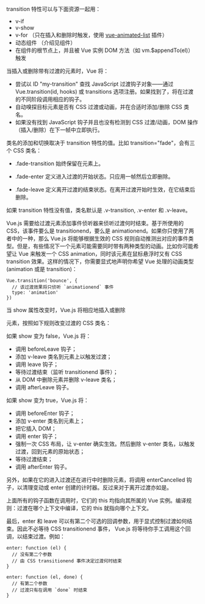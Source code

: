 transition 特性可以与下面资源一起用：

* v-if
* v-show
* v-for （只在插入和删除时触发，使用 [vue-animated-list](https://github.com/vuejs/vue-animated-list) 插件）
* 动态组件 （介绍见组件）
* 在组件的根节点上，并且被 Vue 实例 DOM 方法（如 vm.$appendTo(el)）触发

当插入或删除带有过渡的元素时，Vue 将：

* 尝试以 ID "my-transition" 查找 JavaScript 过渡钩子对象——通过 Vue.transition(id, hooks) 或 transitions 选项注册。如果找到了，将在过渡的不同阶段调用相应的钩子。
* 自动嗅探目标元素是否有 CSS 过渡或动画，并在合适时添加/删除 CSS 类名。
* 如果没有找到 JavaScript 钩子并且也没有检测到 CSS 过渡/动画，DOM 操作（插入/删除）在下一帧中立即执行。

类名的添加和切换取决于 transition 特性的值。比如 transition="fade"，会有三个 CSS 类名：

* .fade-transition 始终保留在元素上。

* .fade-enter 定义进入过渡的开始状态。只应用一帧然后立即删除。

* .fade-leave 定义离开过渡的结束状态。在离开过渡开始时生效，在它结束后删除。

如果 transition 特性没有值，类名默认是 .v-transition, .v-enter 和 .v-leave。

Vue.js 需要给过渡元素添加事件侦听器来侦听过渡何时结束。基于所使用的 CSS，该事件要么是 transitionend，要么是 animationend。如果你只使用了两者中的一种，那么 Vue.js 将能够根据生效的 CSS 规则自动推测出对应的事件类型。但是，有些情况下一个元素可能需要同时带有两种类型的动画。比如你可能希望让 Vue 来触发一个 CSS animation，同时该元素在鼠标悬浮时又有 CSS transition 效果。这样的情况下，你需要显式地声明你希望 Vue 处理的动画类型 (animation 或是 transition)：

	Vue.transition('bounce', {
	  // 该过渡效果将只侦听 `animationend` 事件
	  type: 'animation'
	})

当 show 属性改变时，Vue.js 将相应地插入或删除 <div> 元素，按照如下规则改变过渡的 CSS 类名：

如果 show 变为 false，Vue.js 将：

* 调用 beforeLeave 钩子；
* 添加 v-leave 类名到元素上以触发过渡；
* 调用 leave 钩子；
* 等待过渡结束（监听 transitionend 事件）；
* 从 DOM 中删除元素并删除 v-leave 类名；
* 调用 afterLeave 钩子。

如果 show 变为 true，Vue.js 将：

* 调用 beforeEnter 钩子；
* 添加 v-enter 类名到元素上；
* 把它插入 DOM；
* 调用 enter 钩子；
* 强制一次 CSS 布局，让 v-enter 确实生效。然后删除 v-enter 类名，以触发过渡，回到元素的原始状态；
* 等待过渡结束；
* 调用 afterEnter 钩子。

另外，如果在它的进入过渡还在进行中时删除元素，将调用 enterCancelled 钩子，以清理变动或 enter 创建的计时器。反过来对于离开过渡亦如是。

上面所有的钩子函数在调用时，它们的 this 均指向其所属的 Vue 实例。编译规则：过渡在哪个上下文中编译，它的 this 就指向哪个上下文。

最后，enter 和 leave 可以有第二个可选的回调参数，用于显式控制过渡如何结束。因此不必等待 CSS transitionend 事件， Vue.js 将等待你手工调用这个回调，以结束过渡。例如：

	enter: function (el) {
	  // 没有第二个参数
	  // 由 CSS transitionend 事件决定过渡何时结束
	}

	enter: function (el, done) {
	  // 有第二个参数
	  // 过渡只有在调用 `done` 时结束
	}